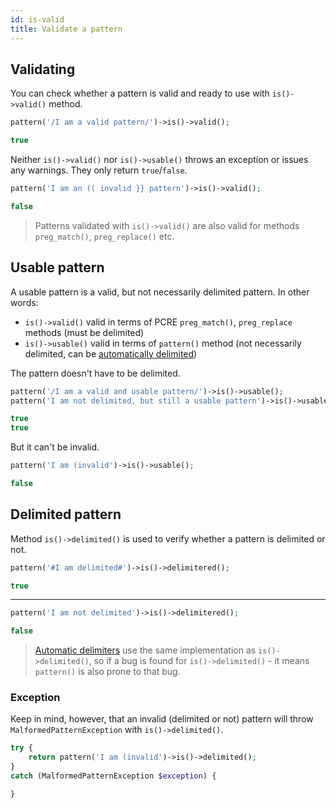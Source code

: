 ```yaml
---
id: is-valid
title: Validate a pattern
---
```


## Validating

You can check whether a pattern is valid and ready to use with `is()->valid()` method.

<!--DOCUSAURUS_CODE_TABS-->
<!--T-Regx-->
```php
pattern('/I am a valid pattern/')->is()->valid();
```
<!--END_DOCUSAURUS_CODE_TABS-->
<!--Result-Value-->

```php
true
```

Neither `is()->valid()` nor `is()->usable()` throws an exception or issues any warnings. They only return `true`/`false`.

<!--DOCUSAURUS_CODE_TABS-->
<!--T-Regx-->
```php
pattern('I am an (( invalid }} pattern')->is()->valid();
```
<!--END_DOCUSAURUS_CODE_TABS-->
<!--Result-Value-->

```php
false
```

> Patterns validated with `is()->valid()` are also valid for methods `preg_match()`, `preg_replace()` etc.

## Usable pattern

A usable pattern is a valid, but not necessarily delimited pattern. In other words:
 - `is()->valid()` valid in terms of PCRE `preg_match()`, `preg_replace` methods (must be delimited)
 - `is()->usable()` valid in terms of `pattern()` method (not necessarily delimited, can be [automatically delimited](delimiters.md))

The pattern doesn't have to be delimited.

<!--DOCUSAURUS_CODE_TABS-->
<!--T-Regx-->
```php
pattern('/I am a valid and usable pattern/')->is()->usable();
pattern('I am not delimited, but still a usable pattern')->is()->usable();
```
<!--T-Regx:{multiline-return}-->
<!--END_DOCUSAURUS_CODE_TABS-->
<!--Result-Value-->

```php
true
true
```
<!--Result-Value:{multiline-return}-->

But it can't be invalid.

<!--DOCUSAURUS_CODE_TABS-->
<!--T-Regx-->
```php
pattern('I am (invalid')->is()->usable();
```
<!--END_DOCUSAURUS_CODE_TABS-->
<!--Result-Value-->

```php
false
```

## Delimited pattern

Method `is()->delimited()` is used to verify whether a pattern is delimited or not.

<!--DOCUSAURUS_CODE_TABS-->
<!--T-Regx-->
```php
pattern('#I am delimited#')->is()->delimitered();
```
<!--END_DOCUSAURUS_CODE_TABS-->
<!--Result-Value-->

```php
true
```

---

<!--DOCUSAURUS_CODE_TABS-->
<!--T-Regx-->
```php
pattern('I am not delimited')->is()->delimitered();
```
<!--END_DOCUSAURUS_CODE_TABS-->
<!--Result-Value-->

```php
false
```

> [Automatic delimiters](delimiters.md) use the same implementation as `is()->delimited()`, so if a bug is found
> for `is()->delimited()` - it means `pattern()` is also prone to that bug.

### Exception

Keep in mind, however, that an invalid (delimited or not) pattern will 
throw `MalformedPatternException` with `is()->delimited()`.

```php
try {
    return pattern('I am (invalid')->is()->delimited();
}
catch (MalformedPatternException $exception) {

}
```
